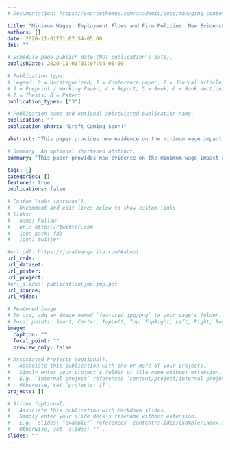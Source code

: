 ```yaml
---
# Documentation: https://sourcethemes.com/academic/docs/managing-content/

title: "Minimum Wages, Employment Flows and Firm Policies: New Evidence From Costa Rica"
authors: []
date: 2020-11-01T01:07:54-05:00
doi: ""

# Schedule page publish date (NOT publication's date).
publishDate: 2020-11-01T01:07:54-05:00

# Publication type.
# Legend: 0 = Uncategorized; 1 = Conference paper; 2 = Journal article;
# 3 = Preprint / Working Paper; 4 = Report; 5 = Book; 6 = Book section;
# 7 = Thesis; 8 = Patent
publication_types: ["3"]

# Publication name and optional abbreviated publication name.
publication: ""
publication_short: "Draft Coming Soon!"

abstract: "This paper provides new evidence on the minimum wage impact on employment flows. I examine Costa Rica's distinctive occupation-based setting in which minimum wage adjustments are sizable and permanent. I construct accurate minimum wage exposure measures and transition rates from administrative data from 2006-2017 to estimate short and longer-term responses to the policy. Results indicate that firms increase their pay premiums in compliance with the policy. Firms reduce their employment levels, with elasticities around -0.1. Minimum wage exposure has a negative and longstanding impact on hiring rates and a positive but transitory effect on separation rates. I rationalize the results with a wage-posting model featuring worker and firm heterogeneity and endogenous job creation."

# Summary. An optional shortened abstract.
summary: "This paper provides new evidence on the minimum wage impact on employment flows. I examine Costa Rica's distinctive occupation-based setting in which minimum wage adjustments are sizable and permanent. I construct accurate minimum wage exposure measures and transition rates from administrative data from 2006-2017 to estimate short and longer-term responses to the policy. Results indicate that firms increase their pay premiums in compliance with the policy. Firms reduce their employment levels, with elasticities around -0.1. Minimum wage exposure has a negative and longstanding impact on hiring rates and a positive but transitory effect on separation rates. I rationalize the results with a wage-posting model featuring worker and firm heterogeneity and endogenous job creation."

tags: []
categories: []
featured: true
publications: false

# Custom links (optional).
#   Uncomment and edit lines below to show custom links.
# links:
# - name: Follow
#   url: https://twitter.com
#   icon_pack: fab
#   icon: twitter

#url_pdf: https://jonathangarita.com/#about
url_code:
url_dataset:
url_poster:
url_project:
#url_slides: publication\jmp\jmp.pdf
url_source:
url_video:

# Featured image
# To use, add an image named `featured.jpg/png` to your page's folder.
# Focal points: Smart, Center, TopLeft, Top, TopRight, Left, Right, BottomLeft, Bottom, BottomRight.
image:
  caption: ""
  focal_point: ""
  preview_only: false

# Associated Projects (optional).
#   Associate this publication with one or more of your projects.
#   Simply enter your project's folder or file name without extension.
#   E.g. `internal-project` references `content/project/internal-project/index.md`.
#   Otherwise, set `projects: []`.
projects: []

# Slides (optional).
#   Associate this publication with Markdown slides.
#   Simply enter your slide deck's filename without extension.
#   E.g. `slides: "example"` references `content/slides/example/index.md`.
#   Otherwise, set `slides: ""`.
slides: ""
---
```

